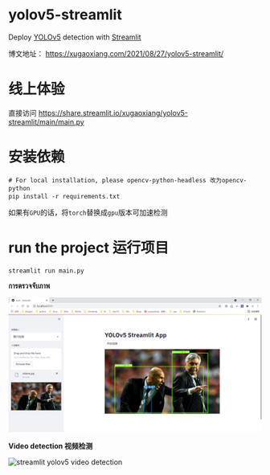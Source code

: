 # yolov5-streamlit

Deploy [YOLOv5](https://github.com/ultralytics/yolov5/releases/tag/v5.0) detection with [Streamlit](https://github.com/streamlit/streamlit)

博文地址： <https://xugaoxiang.com/2021/08/27/yolov5-streamlit/>

# 线上体验

直接访问 <https://share.streamlit.io/xugaoxiang/yolov5-streamlit/main/main.py>

# 安装依赖

```
# For local installation, please opencv-python-headless 改为opencv-python
pip install -r requirements.txt
```

如果有`GPU`的话，将`torch`替换成`gpu`版本可加速检测

# run the project 运行项目

```
streamlit run main.py
```

**การตรวจจับภาพ**

![streamlit yolov5 image detection](data/images/image.png)

**Video detection 视频检测**

![streamlit yolov5 video detection](data/images/video.png)